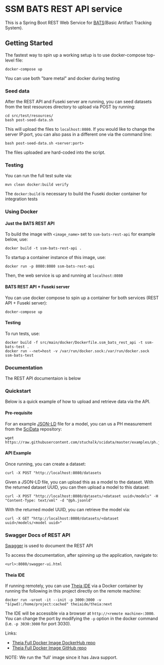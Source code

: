 # SSM BATS REST API service

This is a Spring Boot REST Web Service for [BATS](https://github.com/jayjaybillings/bats)(Basic Artifact Tracking System).

## Getting Started

The fastest way to spin up a working setup is to use docker-compose top-level file:

```
docker-compose up
```

You can use both "bare metal" and docker during testing

### Seed data

After the REST API and Fuseki server are running,
you can seed datasets from the test resources directory to upload via POST by running:

```
cd src/test/resources/
bash post-seed-data.sh
```

This will upload the files to `localhost:8080`.
If you would like to change the server IP:port,
you can also pass in a different one via the command line:
```
bash post-seed-data.sh <server:port>
```

The files uploaded are hard-coded into the script.

### Testing

You can run the full test suite via:

```
mvn clean docker:build verify
```

The `docker:build` is necessary to build the Fuseki docker container for integration tests

### Using Docker

#### Just the BATS REST API
To build the image with `<image_name>` set to `ssm-bats-rest-api` for example below, use:

```
docker build -t ssm-bats-rest-api .
```

To startup a container instance of this image, use:

```
docker run -p 8080:8080 ssm-bats-rest-api
```

Then, the web service is up and running at `localhost:8080`

#### BATS REST API + Fuseki server

You can use docker compose to spin up a container for both services (REST API + Fuseki server):

```
docker-compose up
```

#### Testing

To run tests, use:

```
docker build -f src/main/docker/Dockerfile.ssm_bats_rest_api -t ssm-bats-test .
docker run --net=host -v /var/run/docker.sock:/var/run/docker.sock ssm-bats-test
```

### Documentation

The REST API documentaion is below

### Quickstart

Below is a quick example of how to upload and retrieve data via the API.

#### Pre-requisite
For an example [JSON-LD](https://json-ld.org/) file for a model,
you can us a PH measurement from the [SciData](https://github.com/stuchalk/scidata) repository:
```
wget https://raw.githubusercontent.com/stuchalk/scidata/master/examples/ph.jsonld
```

#### API Example

Once running, you can create a dataset:
```
curl -X POST "http://localhost:8080/datasets
```

Given a JSON-LD file, you can upload this as a model to the dataset.
With the returned dataset UUID, you can then upload a model to this dataset:
```
curl -X POST "http://localhost:8080/datasets/<dataset uuid>/models" -H "Content-Type: text/xml" -d "@ph.jsonld"
```

With the returned model UUID, you can retrieve the model via:
```
curl -X GET "http://localhost:8080/datasets/<dataset uuid>/models/<model uuid>"
```

### Swagger Docs of REST API

[Swagger](https://swagger.io/) is used to document the REST API

To access the documentation, after spinning up the application, navigate to:
```
<url>:8080/swagger-ui.html
```
#### Theia IDE

If running remotely, you can use [Theia IDE](https://theia-ide.org/) via a Docker container by running the following
in this project directly on the remote machine:

```
docker run -uroot -it --init -p 3000:3000 -v "$(pwd):/home/project:cached" theiaide/theia:next
```

The IDE will be accessible via a browser at `http://<remote machine>:3000`.
You can change the port by modifying the `-p` option in the docker command (i.e. `-p 3030:3000` for port 3030).

Links:
 - [Theia Full Docker Image DockerHub repo](https://hub.docker.com/r/theiaide/theia-full)
 - [Theia Full Docker Image GitHub repo](https://github.com/theia-ide/theia-apps/tree/master/theia-full-docker)

NOTE: We run the 'full' image since it has Java support.

